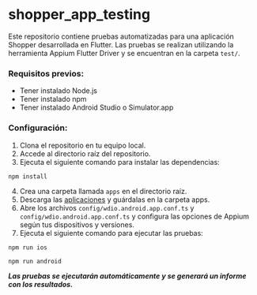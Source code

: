 # shopper_app_testing

Este repositorio contiene pruebas automatizadas para una aplicación Shopper desarrollada en Flutter. Las pruebas se realizan utilizando la herramienta Appium Flutter Driver y se encuentran en la carpeta `test/`.

### Requisitos previos:

* Tener instalado Node.js
* Tener instalado npm
* Tener instalado Android Studio o Simulator.app

### Configuración:

1. Clona el repositorio en tu equipo local.
2. Accede al directorio raíz del repositorio.
3. Ejecuta el siguiente comando para instalar las dependencias:
```
npm install
```
4. Crea una carpeta llamada `apps` en el directorio raíz.
5. Descarga las [aplicaciones](https://drive.google.com/drive/folders/1dz2JNq4JSZFyaqKYLmGei34uNj7WQ4zy?usp=drive_link) y guárdalas en la carpeta apps.
6. Abre los archivos `config/wdio.android.app.conf.ts` y `config/wdio.android.app.conf.ts` y configura las opciones de Appium según tus dispositivos y versiones.
7. Ejecuta el siguiente comando para ejecutar las pruebas:
```
npm run ios
```
```
npm run android
```
***Las pruebas se ejecutarán automáticamente y se generará un informe con los resultados.***

